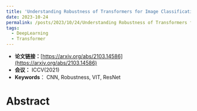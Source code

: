 ```yaml
---
title: 'Understanding Robustness of Transformers for Image Classification'
date: 2023-10-24
permalink: /posts/2023/10/24/Understanding Robustness of Transformers for Image Classification/
tags:
  - DeepLearning
  - Transformer
---
```


- **论文链接：**[https://arxiv.org/abs/2103.14586](https://arxiv.org/abs/2103.14586)
- **会议：** ICCV(2021)
- **Keywords**： CNN, Robustness, VIT, ResNet


# Abstract

